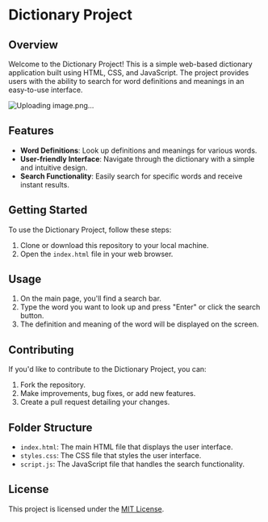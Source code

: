 # Dictionary Project 

## Overview

Welcome to the Dictionary Project! This is a simple web-based dictionary application built using HTML, CSS, and JavaScript. The project provides users with the ability to search for word definitions and meanings in an easy-to-use interface.


![Uploading image.png…]()


## Features

- **Word Definitions**: Look up definitions and meanings for various words.
- **User-friendly Interface**: Navigate through the dictionary with a simple and intuitive design.
- **Search Functionality**: Easily search for specific words and receive instant results.

## Getting Started

To use the Dictionary Project, follow these steps:

1. Clone or download this repository to your local machine.
2. Open the `index.html` file in your web browser.

## Usage

1. On the main page, you'll find a search bar.
2. Type the word you want to look up and press "Enter" or click the search button.
3. The definition and meaning of the word will be displayed on the screen.

## Contributing

If you'd like to contribute to the Dictionary Project, you can:

1. Fork the repository.
2. Make improvements, bug fixes, or add new features.
3. Create a pull request detailing your changes.

## Folder Structure

- `index.html`: The main HTML file that displays the user interface.
- `styles.css`: The CSS file that styles the user interface.
- `script.js`: The JavaScript file that handles the search functionality.

## License

This project is licensed under the [MIT License](LICENSE).

